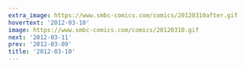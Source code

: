 ```yaml
---
extra_image: https://www.smbc-comics.com/comics/20120310after.gif
hovertext: '2012-03-10'
image: https://www.smbc-comics.com/comics/20120310.gif
next: '2012-03-11'
prev: '2012-03-09'
title: '2012-03-10'
---
```

